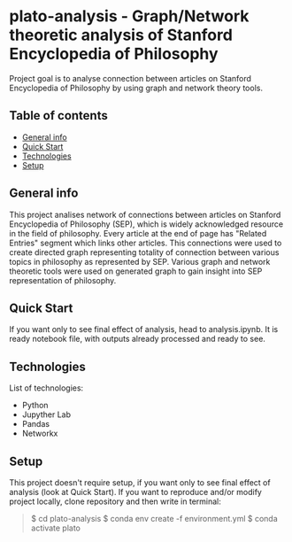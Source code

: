 # plato-analysis - Graph/Network theoretic analysis of Stanford Encyclopedia of Philosophy

Project goal is to analyse connection between articles on Stanford Encyclopedia of Philosophy by using graph and network theory tools.

## Table of contents
* [General info](#general-info)
* [Quick Start](#quick-start)
* [Technologies](#technologies)
* [Setup](#setup)

## General info
This project analises network of connections between articles on Stanford Encyclopedia of Philosophy (SEP), which is widely acknowledged resource in the field of philosophy. Every article at the end of page has "Related Entries" segment which links other articles. This connections were used to create directed graph representing totality of connection between various topics in philosophy as represented by SEP. Various graph and network theoretic tools were used on generated graph to gain insight into SEP representation of philosophy.

## Quick Start
If you want only to see final effect of analysis, head to analysis.ipynb. It is ready notebook file, with outputs already processed and ready to see.

## Technologies
List of technologies:
* Python
* Jupyther Lab
* Pandas
* Networkx

## Setup

This project doesn't require setup, if you want only to see final effect of analysis (look at Quick Start). If you want to reproduce and/or modify project locally, clone repository and then write in terminal:

> $ cd plato-analysis
> $ conda env create -f environment.yml
> $ conda activate plato





